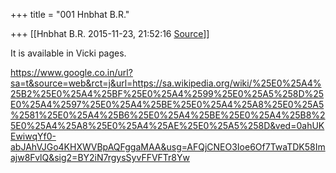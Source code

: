 +++
title = "001 Hnbhat B.R."

+++
[[Hnbhat B.R.	2015-11-23, 21:52:16 [Source](https://groups.google.com/g/samskrita/c/wU_k9y4PctE)]]



It is available in Vicki pages.

<https://www.google.co.in/url?sa=t&source=web&rct=j&url=https://sa.wikipedia.org/wiki/%25E0%25A4%25B2%25E0%25A4%25BF%25E0%25A4%2599%25E0%25A5%258D%25E0%25A4%2597%25E0%25A4%25BE%25E0%25A4%25A8%25E0%25A5%2581%25E0%25A4%25B6%25E0%25A4%25BE%25E0%25A4%25B8%25E0%25A4%25A8%25E0%25A4%25AE%25E0%25A5%258D&ved=0ahUKEwiwqYf0-abJAhVJGo4KHXWVBpAQFggaMAA&usg=AFQjCNEO3Ioe6Of7TwaTDK58Imajw8FvlQ&sig2=BY2iN7rgysSyvFFVFTr8Yw>

